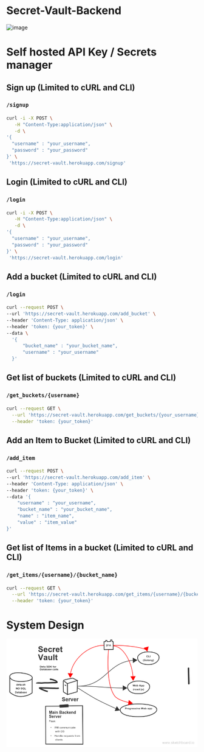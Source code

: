 # Secret-Vault-Backend

![image](https://user-images.githubusercontent.com/60029463/131047936-61b6ba45-4c97-4623-8143-5490d398c3bc.png)

# Self hosted API Key / Secrets manager

## Sign up (Limited to cURL and CLI)
### `/signup`
```bash
curl -i -X POST \
   -H "Content-Type:application/json" \
   -d \
'{
  "username" : "your_username",
  "password" : "your_password"
}' \
 'https://secret-vault.herokuapp.com/signup'
 ```
 
 ## Login (Limited to cURL and CLI)
### `/login`
```bash
curl -i -X POST \
   -H "Content-Type:application/json" \
   -d \
'{
  "username" : "your_username",
  "password" : "your_password"
}' \
 'https://secret-vault.herokuapp.com/login'
 ```


 ## Add a bucket (Limited to cURL and CLI)
### `/login`
```bash
curl --request POST \
--url 'https://secret-vault.herokuapp.com/add_bucket' \
--header 'Content-Type: application/json' \
--header 'token: {your_token}' \
--data \
  '{
      "bucket_name" : "your_bucket_name",
      "username" : "your_username"
  }'
 ```
 

 ## Get list of buckets (Limited to cURL and CLI)
### `/get_buckets/{username}`
```bash
curl --request GET \
  --url 'https://secret-vault.herokuapp.com/get_buckets/{your_username}' \
  --header 'token: {your_token}'
 ```



 ## Add an Item to Bucket (Limited to cURL and CLI)
### `/add_item`
```bash
curl --request POST \
--url 'https://secret-vault.herokuapp.com/add_item' \
--header 'Content-Type: application/json' \
--header 'token: {your_token}' \
--data '{
	"username" : "your_username",
	"bucket_name" : "your_bucket_name",
	"name" : "item_name",
	"value" : "item_value"
}'
 ```


 ## Get list of Items in a bucket (Limited to cURL and CLI)
### `/get_items/{username}/{bucket_name}`
```bash
curl --request GET \
  --url 'https://secret-vault.herokuapp.com/get_items/{username}/{bucket_name}' \
  --header 'token: {your_token}'
 ```

 # System Design 
 ![image](https://github.com/AvikantSrivastava/Secret-Vault-Backend/blob/main/system_design.png)

